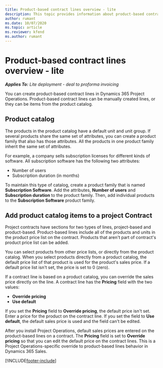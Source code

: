 ```yaml
---
title: Product-based contract lines overview - lite
description: This topic provides information about product-based contract lines.
author: rumant
ms.date: 10/07/2020
ms.topic: article
ms.reviewer: kfend 
ms.author: rumant
---
```


# Product-based contract lines overview - lite

_**Applies To:** Lite deployment - deal to proforma invoicing_

You can create product-based contract lines in Dynamics 365 Project Operations. Product-based contract lines can be manually created lines, or they can be items from the product catalog.

## Product catalog

The products in the product catalog have a default unit and unit group. If several products share the same set of attributes, you can create a product family that also has those attributes. All the products in one product family inherit the same set of attributes.

For example, a company sells subscription licenses for different kinds of software. All subscription software has the following two attributes:

- Number of users
- Subscription duration (in months)

To maintain this type of catalog, create a product family that is named **Subscription Software**. Add the attributes, **Number of users** and **Subscription duration** to the product family. Then, add individual products to the **Subscription Software** product family.

## Add product catalog items to a project Contract

Project contracts have sections for two types of lines, project-based and product-based. Product-based lines include all of the products and units in the product price list on the contract. Products that aren't part of contract's product price list can be added.

You can select products from other price lists, or directly from the product catalog. When you select products directly from a product catalog, the default price list of that product is used for the product's sales price. If a default price list isn't set, the price is set to 0 (zero).

If a contract line is based on a product catalog, you can override the sales price directly on the line. A contract line has the **Pricing** field with the two values:

- **Override pricing**
- **Use default**

If you set the **Pricing** field to **Override pricing**, the default price isn't set. Enter a price for the product on the contract line. If you set the field to **Use default**, the default sales price is used and the field can't be edited.

After you install Project Operations, default sales prices are entered on the product-based lines on a contract. The **Pricing** field is set to **Override pricing** so that you can edit the default price on the contract lines. This is a Project Operations-specific override to product-based lines behavior in Dynamics 365 Sales.


[!INCLUDE[footer-include](../../includes/footer-banner.md)]